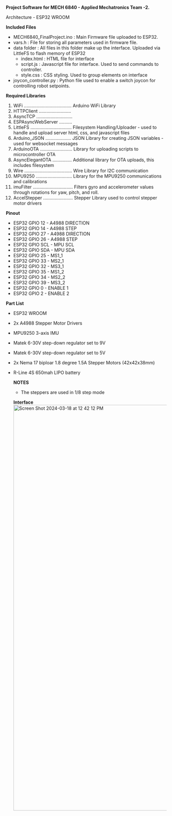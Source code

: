 **Project Software for MECH 6840 - Applied Mechatronics Team -2.**

Architecture - ESP32 WROOM

**Included Files**
- MECH6840_FinalProject.ino : Main Firmware file uploaded to ESP32.
- vars.h : File for storing all parameters used in firmware file.
- data folder : All files in this folder make up the interface. Uploaded via LittleFS to flash memory of ESP32
  - index.html : HTML file for interface
  - script.js  : Javascript file for interface. Used to send commands to controller.
  - style.css  : CSS styling. Used to group elements on interface
- joycon_controller.py : Python file used to enable a switch joycon for controlling robot setpoints.

**Required Libraries**
1. WiFi ..................................... Arduino WiFi Library
2. HTTPClient .........................
3. AsyncTCP ............................
4. ESPAsyncWebServer ..........
5. LittleFS ................................ Filesystem Handling/Uploader - used to handle and upload server html, css, and javascript files
6. Arduino_JSON .................... JSON Library for creating JSON variables - used for websocket messages
7. ArduinoOTA ......................... Library for uploading scripts to microcontroller OTA
8. AsyncElegantOTA ............... Additional library for OTA uploads, this includes filesystem
9. Wire ..................................... Wire Library for I2C communication
10. MPU9250 ............................ Library for the MPU9250 communications and calibrations
11. imuFilter ............................... Filters gyro and accelerometer values through rotations for yaw, pitch, and roll.
12. AccelStepper ....................... Stepper Library used to control stepper motor drivers

**Pinout**
- ESP32 GPIO 12 - A4988 DIRECTION
- ESP32 GPIO 14 - A4988 STEP
- ESP32 GPIO 27 - A4988 DIRECTION
- ESP32 GPIO 26 - A4988 STEP
- ESP32 GPIO SCL - MPU SCL
- ESP32 GPIO SDA - MPU SDA
- ESP32 GPIO 25 - MS1_1
- ESP32 GPIO 33 - MS2_1
- ESP32 GPIO 32 - MS3_1
- ESP32 GPIO 35 - MS1_2
- ESP32 GPIO 34 - MS2_2
- ESP32 GPIO 39 - MS3_2
- ESP32 GPIO 0 - ENABLE 1
- ESP32 GPIO 2 - ENABLE 2


**Part List**
- ESP32 WROOM
- 2x A4988 Stepper Motor Drivers
- MPU9250 3-axis IMU
- Matek 6-30V step-down regulator set to 9V
- Matek 6-30V step-down regulator set to 5V
- 2x Nema 17 biploar 1.8 degree 1.5A Stepper Motors (42x42x38mm)
- R-Line 4S 650mah LIPO battery

  **NOTES**
  - The steppers are used in 1/8 step mode

  **Interface**
  <img width="1272" alt="Screen Shot 2024-03-18 at 12 42 12 PM" src="https://github.com/jda0043/MECH6840-Applied-Mechatronics-FinalProject/assets/90729752/f512fa65-deb8-4922-b2ea-5690339a3683">
